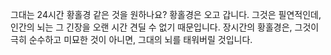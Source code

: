 그대는 24시간 황홀경 같은 것을 원하나요? 황홀경은 오고 갑니다. 그것은 필연적인데, 인간의 뇌는 그 긴장을 오랜 시간 견딜 수 없기 때문입니다. 장시간의 황홀경은, 그것이 극히 순수하고 미묘한 것이 아니면, 그대의 뇌를 태워버릴 것입니다.